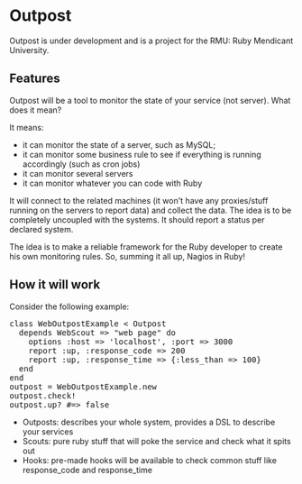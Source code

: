 # Outpost

Outpost is under development and is a project for the RMU: Ruby Mendicant
University.

## Features

Outpost will be a tool to monitor the state of your service (not server). What does it mean?

It means:

* it can monitor the state of a server, such as MySQL;
* it can monitor some business rule to see if everything is running accordingly (such as cron jobs)
* it can monitor several servers
* it can monitor whatever you can code with Ruby

It will connect to the related machines (it won't have any proxies/stuff running on the servers to
report data) and collect the data. The idea is to be completely uncoupled with the systems.
It should report a status per declared system.

The idea is to make a reliable framework for the Ruby developer to create his own monitoring rules.
So, summing it all up, Nagios in Ruby!

## How it will work

Consider the following example:

<pre>
class WebOutpostExample < Outpost
  depends WebScout => "web page" do
    options :host => 'localhost', :port => 3000
    report :up, :response_code => 200
    report :up, :response_time => {:less_than => 100}
  end
end
outpost = WebOutpostExample.new
outpost.check!
outpost.up? #=> false
</pre>


* Outposts: describes your whole system, provides a DSL to describe your services
* Scouts: pure ruby stuff that will poke the service and check what it spits out
* Hooks: pre-made hooks will be available to check common stuff like response_code and response_time
